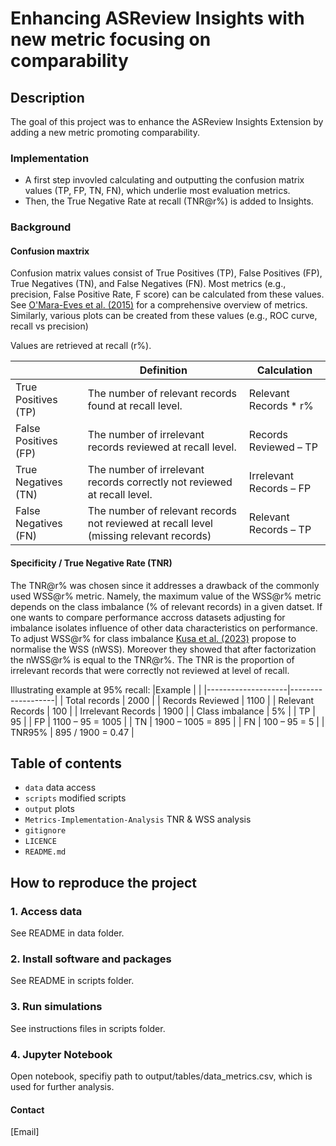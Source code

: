 
# Enhancing ASReview Insights with new metric focusing on comparability
###



## Description
The goal of this project was to enhance the ASReview Insights Extension by adding a new metric promoting comparability.

### Implementation 
- A first step invovled calculating and outputting the confusion matrix values (TP, FP, TN, FN), which underlie most evaluation metrics. 
- Then, the True Negative Rate at recall (TNR@r%) is added to Insights. 

### Background


#### Confusion maxtrix

Confusion matrix values consist of True Positives (TP), False Positives (FP), True Negatives (TN), and False Negatives (FN). Most metrics (e.g., precision, False Positive Rate, F score) can be calculated from these values. See [O'Mara-Eves et al. (2015)](https://systematicreviewsjournal.biomedcentral.com/articles/10.1186/2046-4053-4-5) for a comprehensive overview of metrics. Similarly, various plots can be created from these values (e.g., ROC curve, recall vs precision)

Values are retrieved at recall (r%).

|                      | Definition                                                                             | Calculation                     |   
|----------------------|----------------------------------------------------------------------------------------|---------------------------------|
| True Positives (TP)  | The number of relevant records found at recall level.                                  | Relevant Records * r%           |      
| False Positives (FP) | The number of irrelevant records reviewed at recall level.                             | Records Reviewed – TP           |
| True Negatives (TN)  | The number of irrelevant records correctly not reviewed at recall level.               | Irrelevant Records – FP         |  
| False Negatives (FN) | The number of relevant records not reviewed at recall level (missing relevant records) | Relevant Records – TP           | 


#### Specificity / True Negative Rate (TNR) 
 
The TNR@r% was chosen since it addresses a drawback of the commonly used WSS@r% metric. Namely, the maximum value of the WSS@r% metric depends on the class imbalance (% of relevant records) in a given datset. 
If one wants to compare performance accross datasets adjusting for imbalance isolates influence of other data characteristics on performance.
To adjust WSS@r% for class imbalance [Kusa et al. (2023)](https://www.sciencedirect.com/science/article/pii/S2667305323000182) propose to normalise the WSS (nWSS). Moreover they showed that after factorization the nWSS@r% is equal to the TNR@r%.
The TNR is the proportion of irrelevant records that were correctly not reviewed at level of recall.


Illustrating example at 95% recall:
|Example             |                   |
|--------------------|-------------------|
| Total records 	 | 2000              |
| Records Reviewed	 | 1100              |
| Relevant Records 	 | 100               |
| Irrelevant Records | 1900              |
| Class imbalance 	 | 5%                |
| TP	             | 95                |
| FP	             | 1100 – 95 = 1005  |
| TN	             | 1900 – 1005 = 895 |
| FN	             | 100 – 95 = 5      |
| TNR95%	         | 895 / 1900 = 0.47 |






## Table of contents

- `data` data access
- `scripts` modified scripts
- `output` plots 
- `Metrics-Implementation-Analysis` TNR & WSS analysis
- `gitignore`
- `LICENCE`
- `README.md`



## How to reproduce the project

### 1. Access data

See README in data folder.


### 2. Install software and packages

See README in scripts folder.

### 3. Run simulations

See instructions files in scripts folder.

### 4. Jupyter Notebook

Open notebook, specifiy path to output/tables/data_metrics.csv, which is used for further analysis.


#### Contact 

[Email]


 


